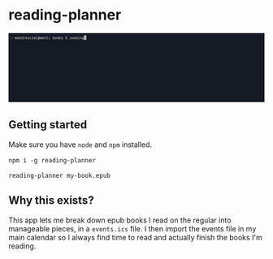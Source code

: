 # reading-planner

![termminal animation](static/doc.gif)

## Getting started

Make sure you have `node` and `npm` installed.

```
npm i -g reading-planner
```

```
reading-planner my-book.epub
```
## Why this exists?

This app lets me break down epub books I read on the regular into manageable pieces, in a `events.ics` file. I then import the events file in my main calendar so I always find time to read and actually finish the books I'm reading.